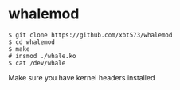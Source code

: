 # whalemod

```
$ git clone https://github.com/xbt573/whalemod
$ cd whalemod
$ make
# insmod ./whale.ko
$ cat /dev/whale
```

Make sure you have kernel headers installed
